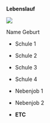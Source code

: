 **Lebenslauf**

![](https://steamcdn-a.akamaihd.net/steamcommunity/public/images/avatars/43/4316538957a6532f0f390cb3f61e24361b6825cd_full.jpg "")

Name
Geburt

* Schule 1
* Schule 2
* Schule 3
* Schule 4

* Nebenjob 1
* Nebenjob 2

* **ETC**

